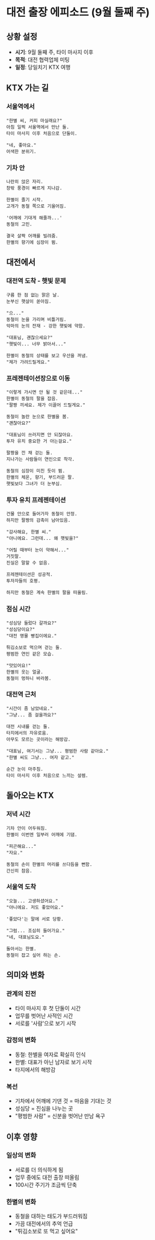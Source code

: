 # 대전 출장 에피소드 (9월 둘째 주)

## 상황 설정
- **시기**: 9월 둘째 주, 타이 마사지 이후
- **목적**: 대전 협력업체 미팅
- **일정**: 당일치기 KTX 여행

## KTX 가는 길

### 서울역에서
```
"한별 씨, 커피 마실래요?"
아침 일찍 서울역에서 만난 둘.
타이 마사지 이후 처음으로 단둘이.

"네, 좋아요."
어색한 분위기.
```

### 기차 안
```
나란히 앉은 자리.
창밖 풍경이 빠르게 지나감.

한별이 졸기 시작.
고개가 동철 쪽으로 기울어짐.

'어깨에 기대게 해줄까...'
동철의 고민.

결국 살짝 어깨를 빌려줌.
한별의 향기에 심장이 뜀.
```

## 대전에서

### 대전역 도착 - 햇빛 문제
```
구름 한 점 없는 맑은 날.
눈부신 햇살이 쏟아짐.

"으..."
동철이 눈을 가리며 비틀거림.
악마의 눈의 잔재 - 강한 햇빛에 약함.

"대표님, 괜찮으세요?"
"햇빛이... 너무 밝아서..."

한별이 동철의 상태를 보고 우산을 꺼냄.
"제가 가려드릴게요."
```

### 프레젠테이션장으로 이동
```
"이렇게 가시면 안 될 것 같은데..."
한별이 동철의 팔을 잡음.
"팔짱 끼세요. 제가 이끌어 드릴게요."

동철이 놀란 눈으로 한별을 봄.
"괜찮아요?"

"대표님이 쓰러지면 안 되잖아요.
투자 유치 중요한 거 아는걸요."

팔짱을 낀 채 걷는 둘.
지나가는 사람들이 연인으로 착각.

동철의 심장이 미친 듯이 뜀.
한별의 체온, 향기, 부드러운 팔.
햇빛보다 그녀가 더 눈부심.
```

### 투자 유치 프레젠테이션
```
건물 안으로 들어가자 동철이 안정.
하지만 팔짱의 감촉이 남아있음.

"감사해요, 한별 씨."
"아니에요. 그런데... 왜 햇빛을?"

"어릴 때부터 눈이 약해서..."
거짓말.
진실은 말할 수 없음.

프레젠테이션은 성공적.
투자자들의 호평.

하지만 동철은 계속 한별의 팔을 떠올림.
```

### 점심 시간
```
"성심당 들렀다 갈까요?"
"성심당이요?"
"대전 명물 빵집이에요."

튀김소보로 먹으며 걷는 둘.
평범한 연인 같은 모습.

"맛있어요!"
한별의 웃는 얼굴.
동철이 멍하니 바라봄.
```

### 대전역 근처
```
"시간이 좀 남았네요."
"그냥... 좀 걸을까요?"

대전 시내를 걷는 둘.
타지에서의 자유로움.
아무도 모르는 곳이라는 해방감.

"대표님, 여기서는 그냥... 평범한 사람 같아요."
"한별 씨도 그냥... 여자 같고."

순간 눈이 마주침.
타이 마사지 이후 처음으로 느끼는 설렘.
```

## 돌아오는 KTX

### 저녁 시간
```
기차 안이 어두워짐.
한별이 이번엔 일부러 어깨에 기댐.

"피곤해요..."
"자요."

동철의 손이 한별의 머리를 쓰다듬을 뻔함.
간신히 참음.
```

### 서울역 도착
```
"오늘... 고생하셨어요."
"아니에요. 저도 좋았어요."

'좋았다'는 말에 서로 당황.

"그럼... 조심히 들어가요."
"네, 대표님도요."

돌아서는 한별.
동철이 잡고 싶어 하는 손.
```

## 의미와 변화

### 관계의 진전
- 타이 마사지 후 첫 단둘이 시간
- 업무를 벗어난 사적인 시간
- 서로를 '사람'으로 보기 시작

### 감정의 변화
- 동철: 한별을 여자로 확실히 인식
- 한별: 대표가 아닌 남자로 보기 시작
- 타지에서의 해방감

### 복선
- 기차에서 어깨에 기댄 것 = 마음을 기대는 것
- 성심당 = 진심을 나누는 곳
- "평범한 사람" = 신분을 벗어난 만남 욕구

## 이후 영향

### 일상의 변화
- 서로를 더 의식하게 됨
- 업무 중에도 대전 출장 떠올림
- 100시간 주기가 조금씩 단축

### 한별의 변화
- 동철을 대하는 태도가 부드러워짐
- 가끔 대전에서의 추억 언급
- "튀김소보로 또 먹고 싶어요"